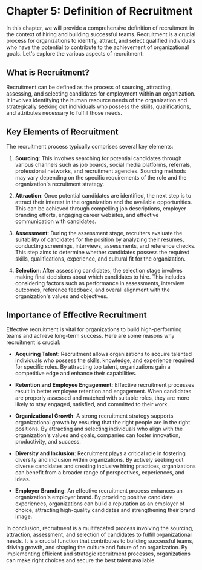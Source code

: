 Chapter 5: Definition of Recruitment
====================================

In this chapter, we will provide a comprehensive definition of recruitment in the context of hiring and building successful teams. Recruitment is a crucial process for organizations to identify, attract, and select qualified individuals who have the potential to contribute to the achievement of organizational goals. Let's explore the various aspects of recruitment:

What is Recruitment?
--------------------

Recruitment can be defined as the process of sourcing, attracting, assessing, and selecting candidates for employment within an organization. It involves identifying the human resource needs of the organization and strategically seeking out individuals who possess the skills, qualifications, and attributes necessary to fulfill those needs.

Key Elements of Recruitment
---------------------------

The recruitment process typically comprises several key elements:

1. **Sourcing**: This involves searching for potential candidates through various channels such as job boards, social media platforms, referrals, professional networks, and recruitment agencies. Sourcing methods may vary depending on the specific requirements of the role and the organization's recruitment strategy.

2. **Attraction**: Once potential candidates are identified, the next step is to attract their interest in the organization and the available opportunities. This can be achieved through compelling job descriptions, employer branding efforts, engaging career websites, and effective communication with candidates.

3. **Assessment**: During the assessment stage, recruiters evaluate the suitability of candidates for the position by analyzing their resumes, conducting screenings, interviews, assessments, and reference checks. This step aims to determine whether candidates possess the required skills, qualifications, experience, and cultural fit for the organization.

4. **Selection**: After assessing candidates, the selection stage involves making final decisions about which candidates to hire. This includes considering factors such as performance in assessments, interview outcomes, reference feedback, and overall alignment with the organization's values and objectives.

Importance of Effective Recruitment
-----------------------------------

Effective recruitment is vital for organizations to build high-performing teams and achieve long-term success. Here are some reasons why recruitment is crucial:

* **Acquiring Talent**: Recruitment allows organizations to acquire talented individuals who possess the skills, knowledge, and experience required for specific roles. By attracting top talent, organizations gain a competitive edge and enhance their capabilities.

* **Retention and Employee Engagement**: Effective recruitment processes result in better employee retention and engagement. When candidates are properly assessed and matched with suitable roles, they are more likely to stay engaged, satisfied, and committed to their work.

* **Organizational Growth**: A strong recruitment strategy supports organizational growth by ensuring that the right people are in the right positions. By attracting and selecting individuals who align with the organization's values and goals, companies can foster innovation, productivity, and success.

* **Diversity and Inclusion**: Recruitment plays a critical role in fostering diversity and inclusion within organizations. By actively seeking out diverse candidates and creating inclusive hiring practices, organizations can benefit from a broader range of perspectives, experiences, and ideas.

* **Employer Branding**: An effective recruitment process enhances an organization's employer brand. By providing positive candidate experiences, organizations can build a reputation as an employer of choice, attracting high-quality candidates and strengthening their brand image.

In conclusion, recruitment is a multifaceted process involving the sourcing, attraction, assessment, and selection of candidates to fulfill organizational needs. It is a crucial function that contributes to building successful teams, driving growth, and shaping the culture and future of an organization. By implementing efficient and strategic recruitment processes, organizations can make right choices and secure the best talent available.
